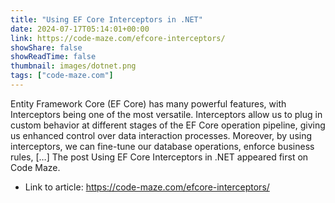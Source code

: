 ```yaml
---
title: "Using EF Core Interceptors in .NET"
date: 2024-07-17T05:14:01+00:00
link: https://code-maze.com/efcore-interceptors/
showShare: false
showReadTime: false
thumbnail: images/dotnet.png
tags: ["code-maze.com"]
---
```

Entity Framework Core (EF Core) has many powerful features, with Interceptors being one of the most versatile. Interceptors allow us to plug in custom behavior at different stages of the EF Core operation pipeline, giving us enhanced control over data interaction processes. Moreover, by using interceptors, we can fine-tune our database operations, enforce business rules, […]
The post Using EF Core Interceptors in .NET appeared first on Code Maze.

- Link to article: https://code-maze.com/efcore-interceptors/